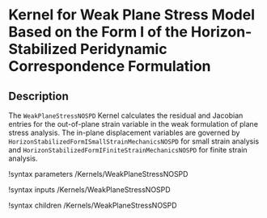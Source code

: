 # Kernel for Weak Plane Stress Model Based on the Form I of the Horizon-Stabilized Peridynamic Correspondence Formulation

## Description

The `WeakPlaneStressNOSPD` Kernel calculates the residual and Jacobian entries for the out-of-plane strain variable in the weak formulation of plane stress analysis. The in-plane displacement variables are governed by `HorizonStabilizedFormISmallStrainMechanicsNOSPD` for small strain analysis and `HorizonStabilizedFormIFiniteStrainMechanicsNOSPD` for finite strain analysis.

!syntax parameters /Kernels/WeakPlaneStressNOSPD

!syntax inputs /Kernels/WeakPlaneStressNOSPD

!syntax children /Kernels/WeakPlaneStressNOSPD

